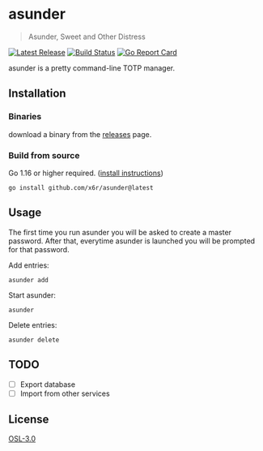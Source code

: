 # asunder

> Asunder, Sweet and Other Distress

[![Latest Release](https://img.shields.io/github/release/x6r/asunder.svg)](https://github.com/x6r/asunder/releases)
[![Build Status](https://img.shields.io/github/workflow/status/x6r/asunder/build?logo=github)](https://github.com/x6r/asunder/actions)
[![Go Report Card](https://goreportcard.com/badge/github.com/x6r/asunder)](https://goreportcard.com/report/github.com/x6r/asunder)

asunder is a pretty command-line TOTP manager.

## Installation

### Binaries

download a binary from the [releases](https://github.com/x6r/asunder/releases)
page.

### Build from source

Go 1.16 or higher required. ([install instructions](https://golang.org/doc/install.html))

    go install github.com/x6r/asunder@latest

## Usage

The first time you run asunder you will be asked to create a master password.
After that, everytime asunder is launched you will be prompted for that password.

Add entries:

    asunder add

Start asunder:

    asunder

Delete entries:

    asunder delete

## TODO

- [ ] Export database
- [ ] Import from other services

## License

[OSL-3.0](LICENSE)
